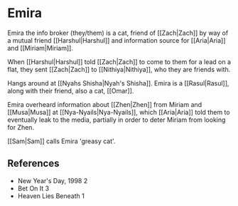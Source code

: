 # Emira
Emira the info broker (they/them) is a cat, friend of [[Zach|Zach]] by way of a mutual friend [[Harshul|Harshul]] and information source for [[Aria|Aria]] and [[Miriam|Miriam]].

When [[Harshul|Harshul]] told [[Zach|Zach]] to come to them for a lead on a flat, they sent [[Zach|Zach]] to [[Nithiya|Nithiya]], who they are friends with.

Hangs around at [[Nyahs Shisha|Nyah's Shisha]]. Emira is a [[Rasul|Rasul]], along with their friend, also a cat, [[Omar]].

Emira overheard information about [[Zhen|Zhen]] from Miriam and [[Musa|Musa]] at [[Nya-Nyails|Nya-Nyails]], which [[Aria|Aria]] told them to eventually leak to the media, partially in order to deter Miriam from looking for Zhen.

[[Sam|Sam]] calls Emira 'greasy cat'.
## References
- New Year's Day, 1998 2
- Bet On It 3
- Heaven Lies Beneath 1
